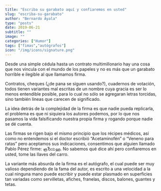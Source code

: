 ```yaml
---
title: "Escriba su garabato aquí y confiaremos en usted"
slug: "escriba-su-garabato"
author: "Bernardo Ayala"
type: "posts"
date: 2019-06-21
subtitle: ""
image: ""
categories: ["Humor"]
tags: ["fimas","autógrafos"]
icon: "/img/icons/signature.png"
---
```

Desde una simple cédula hasta un contrato multimillonario hay una cosa que nos vincula con el mundo de los papeles y no es más que un garabato horrible e ilegible al que llamamos firma.<!--more-->

Contratos, cheques (¿de pana se siguen usando?), cuadernos de votación, todos tienen variantes mal escritas de un nombre cuya gracia es ser lo menos entendible posible, para lo cual no sólo se agregaran letras torcidas, sino también líneas que carecen de significado.

La idea detrás de la complejidad de la firma es que nadie pueda replicarla, el problema es que ni siquiera los autores podemos, por lo que nos pasamos la vida falsificando nuestra propia firma y rogando porque nadie se dé cuenta.

Las firmas se rigen bajo el mismo principio que los récipes médicos, así como no entendemos si el doctor escribió “Acetaminofén” o “Veneno para ratas” pero aceptamos sus indicaciones, consentimos que alguien llamado Pablo Pérez firme: ஞЂಯஹ. No sabemos qué dice ahí pero confiaremos en usted, tome las llaves del carro.

La variante más absurda de la firma es el autógrafo, el cual puede ser muy valioso dependiendo de la fama del autor, es escrito a una velocidad a la cual ninguna mano puede escribir y puede estar plasmado en superficies tan variadas como servilletas, afiches, franelas, discos, balones, guantes y tetas.
